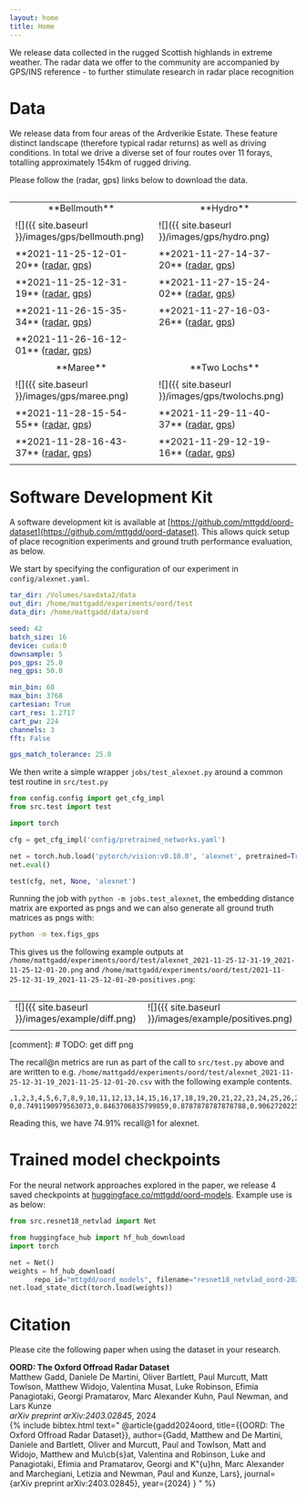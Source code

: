 ```yaml
---
layout: home
title: Home
---
```


We release data collected in the rugged Scottish highlands in extreme weather.
The radar data we offer to the community are accompanied by GPS/INS reference - to further stimulate research in radar place recognition

# Data

We release data from four areas of the Ardverikie Estate.
These feature distinct landscape (therefore typical radar returns) as well as driving conditions.
In total we drive a diverse set of four routes over 11 forays, totalling approximately 154km of rugged driving.

Please follow the (radar, gps) links below to download the data.

<style>
table td {
    border: none;
    padding: 10px;
    padding-top: 0px;
    vertical-align: top;
}
table {
    border: none;
}
table tr:nth-child(even) {
  background: transparent;
}
</style>

<table cellspacing="0" cellpadding="0" style="margin-top: 30px;">
<colgroup>
<col width="50%" />
<col width="50%" />
</colgroup>
<tbody>
<tr>
<td markdown="span" style="text-align: center; vertical-align: middle;">**Bellmouth** </td>
<td markdown="span" style="text-align: center; vertical-align: middle;">**Hydro** </td>
</tr>
<tr>
<td markdown="span">![]({{ site.baseurl }}/images/gps/bellmouth.png)</td>
<td markdown="span">![]({{ site.baseurl }}/images/gps/hydro.png)</td>
</tr>
<tr>
<td markdown="span">**2021-11-25-12-01-20** (<a href="https://drive.google.com/file/d/1jf7d5lKf_1COPbdYWAEY3MKOPJHnGbgz/view?usp=drive_link" class="myButton">radar</a>, <a href="https://drive.google.com/file/d/1rc30WPf_hY-XVQjiroJaNwtBwgexI2zf/view?usp=drive_link" class="myButton">gps</a>)</td>
<td markdown="span">**2021-11-27-14-37-20** (<a href="https://drive.google.com/file/d/1biPCuPh-0jUfVPGTu3PWZkgi6e01vNga/view?usp=drive_link" class="myButton">radar</a>, <a href="https://drive.google.com/file/d/14_2mfIx3JdRORTjag-XPwes8uT2gd1eC/view?usp=drive_link" class="myButton">gps</a>)</td>
</tr>
<tr>
<td markdown="span">**2021-11-25-12-31-19** (<a href="https://drive.google.com/file/d/1N1ORMyMT5ngY3DyAs27uh8T5nhf_lljA/view?usp=drive_link" class="myButton">radar</a>, <a href="https://drive.google.com/file/d/1NPXdN9gpjTslj0W5avv6B_P2Lvc4hXjd/view?usp=drive_link" class="myButton">gps</a>)</td>
<td markdown="span">**2021-11-27-15-24-02** (<a href="https://drive.google.com/file/d/1-dILLlwuML3XGJu--0G3k98l07Sl5XQr/view?usp=drive_link" class="myButton">radar</a>, <a href="https://drive.google.com/file/d/1vjTm7WcufV5i6XF15tWbNdwgquVwbnJc/view?usp=drive_link" class="myButton">gps</a>)</td>
</tr>
<tr>
<td markdown="span">**2021-11-26-15-35-34** (<a href="https://drive.google.com/file/d/1CKdHE8pAsGNk_MN0bsin0uwPmt0mRwGS/view?usp=drive_link" class="myButton">radar</a>, <a href="https://drive.google.com/file/d/1qa5BPKxwuXILQvjfflvj5iJOQyZxD5GM/view?usp=drive_link" class="myButton">gps</a>)</td>
<td markdown="span">**2021-11-27-16-03-26** (<a href="https://drive.google.com/file/d/1lv_pQ3BwBUDioe7Ba1wFH42sT2xQfK0-/view?usp=drive_link" class="myButton">radar</a>, <a href="https://drive.google.com/file/d/10q7epenKeW5Epo5rnm3HEyK1r60gQ8DZ/view?usp=drive_link" class="myButton">gps</a>)</td>
</tr>
<tr>
<td markdown="span">**2021-11-26-16-12-01** (<a href="https://drive.google.com/file/d/13go4Y3cI0lt0w_n2F_CnBUQQ74ygtRKO/view?usp=drive_link" class="myButton">radar</a>, <a href="https://drive.google.com/file/d/1Ufq-uju9GNY6OM_nzLQt2grByQIjemKe/view?usp=drive_link" class="myButton">gps</a>)</td>
</tr>
<tr>
<td markdown="span" style="text-align: center; vertical-align: middle;">**Maree** </td>
<td markdown="span" style="text-align: center; vertical-align: middle;">**Two Lochs** </td>
</tr>
<tr>
<td markdown="span">![]({{ site.baseurl }}/images/gps/maree.png)</td>
<td markdown="span">![]({{ site.baseurl }}/images/gps/twolochs.png)</td>
</tr>
<tr>
<td markdown="span">**2021-11-28-15-54-55** (<a href="https://drive.google.com/file/d/1BMgE_mpJyleZv8fkZNuXIh2slK3TrJu8/view?usp=drive_link" class="myButton">radar</a>, <a href="https://drive.google.com/file/d/1qOkBzEALOQmuSpI7MnmQ0ptys7N6p09V/view?usp=drive_link" class="myButton">gps</a>)</td>
<td markdown="span">**2021-11-29-11-40-37** (<a href="https://drive.google.com/file/d/1qwbL9A0beH8tD3s-5ewTUFVruV0hST7r/view?usp=drive_link" class="myButton">radar</a>, <a href="https://drive.google.com/file/d/1n57ibUX728LVqrkQXeTHvo03Itg7NFQg/view?usp=drive_link" class="myButton">gps</a>)</td>
</tr>
<tr>
<td markdown="span">**2021-11-28-16-43-37** (<a href="https://drive.google.com/file/d/1qeVkZ6mBYIXUjs65VWPMDDSdBxqcGx0s/view?usp=drive_link" class="myButton">radar</a>, <a href="https://drive.google.com/file/d/14Gj831Lp5bv8jRb1rV1eIXSCHCo1HY05/view?usp=drive_link" class="myButton">gps</a>)</td>
<td markdown="span">**2021-11-29-12-19-16** (<a href="https://drive.google.com/file/d/1JDX_QcsAd7E3KB1DCng_W0OfEWgK5Emu/view?usp=drive_link" class="myButton">radar</a>, <a href="https://drive.google.com/file/d/1jZ773gVZnkgcc4HCFmPi0twI9QKL-OpA/view?usp=drive_link" class="myButton">gps</a>)</td>
</tr>
</tbody>
</table>

# Software Development Kit

A software development kit is available at [https://github.com/mttgdd/oord-dataset](https://github.com/mttgdd/oord-dataset).
This allows quick setup of place recognition experiments and ground truth performance evaluation, as below.

We start by specifying the configuration of our experiment in `config/alexnet.yaml`.

```yaml
tar_dir: /Volumes/saxdata2/data
out_dir: /home/mattgadd/experiments/oord/test
data_dir: /home/mattgadd/data/oord

seed: 42
batch_size: 16
device: cuda:0
downsample: 5
pos_gps: 25.0
neg_gps: 50.0

min_bin: 60
max_bin: 3768
cartesian: True
cart_res: 1.2717
cart_pw: 224
channels: 3
fft: False

gps_match_tolerance: 25.0
```

We then write a simple wrapper `jobs/test_alexnet.py` around a common test routine in `src/test.py`

```python
from config.config import get_cfg_impl
from src.test import test

import torch

cfg = get_cfg_impl('config/pretrained_networks.yaml')

net = torch.hub.load('pytorch/vision:v0.10.0', 'alexnet', pretrained=True)
net.eval()

test(cfg, net, None, 'alexnet')
```

Running the job with `python -m jobs.test_alexnet`, the embedding distance matrix are exported as pngs and we can also generate all ground truth matrices as pngs with:

```bash
python -m tex.figs_gps
```

This gives us the following example outputs at `/home/mattgadd/experiments/oord/test/alexnet_2021-11-25-12-31-19_2021-11-25-12-01-20.png` and `/home/mattgadd/experiments/oord/test/2021-11-25-12-31-19_2021-11-25-12-01-20-positives.png`:

<table cellspacing="0" cellpadding="0" style="margin-top: 30px;">
<colgroup>
<col width="50%" />
<col width="50%" />
</colgroup>
<tbody>
<tr>
<td markdown="span">![]({{ site.baseurl }}/images/example/diff.png)</td>
<td markdown="span">![]({{ site.baseurl }}/images/example/positives.png)</td>
</tr>
</tbody>
</table>

[comment]: # TODO: get diff png

The recall@n metrics are run as part of the call to `src/test.py` above and are written to e.g. `/home/mattgadd/experiments/oord/test/alexnet_2021-11-25-12-31-19_2021-11-25-12-01-20.csv` with the following example contents.

```text
,1,2,3,4,5,6,7,8,9,10,11,12,13,14,15,16,17,18,19,20,21,22,23,24,25,26,27,28,29,30,31,32,33,34,35,36,37,38,39,40,41,42,43,44,45,46,47,48,49
0,0.7491190979563073,0.8463706835799859,0.8787878787878788,0.9062720225510923,0.9238900634249472,0.9330514446793516,0.9400986610288936,0.9443269908386187,0.9471458773784355,0.952783650458069,0.959830866807611,0.9626497533474278,0.9640591966173362,0.9654686398872445,0.9704016913319239,0.9760394644115574,0.9774489076814659,0.9795630725863284,0.9802677942212826,0.9809725158562368,0.9830866807610994,0.9830866807610994,0.9859055673009162,0.9859055673009162,0.9859055673009162,0.9866102889358703,0.9880197322057788,0.9880197322057788,0.9880197322057788,0.9894291754756871,0.9894291754756871,0.9894291754756871,0.9908386187455955,0.9908386187455955,0.9908386187455955,0.9908386187455955,0.9908386187455955,0.9908386187455955,0.9915433403805497,0.9915433403805497,0.9915433403805497,0.9922480620155039,0.992952783650458,0.9943622269203665,0.9943622269203665,0.9943622269203665,0.9950669485553206,0.9950669485553206,0.9950669485553206
```

Reading this, we have 74.91% recall@1 for alexnet.

# Trained model checkpoints

For the neural network approaches explored in the paper, we release 4 saved checkpoints at [huggingface.co/mttgdd/oord-models](huggingface.co/mttgdd/oord-models). Example use is as below:

```python
from src.resnet18_netvlad import Net

from huggingface_hub import hf_hub_download
import torch

net = Net()
weights = hf_hub_download(
      repo_id="mttgdd/oord_models", filename="resnet18_netvlad_oord-2021-11-25-12-31-19.pth")
net.load_state_dict(torch.load(weights))
```

# Citation

Please cite the following paper when using the dataset in your research.

**OORD: The Oxford Offroad Radar Dataset** <br>
Matthew Gadd, Daniele De Martini, Oliver Bartlett, Paul Murcutt, Matt Towlson, Matthew Widojo, Valentina Musat, Luke Robinson, Efimia Panagiotaki, Georgi Pramatarov, Marc Alexander Kuhn, Paul Newman, and Lars Kunze<br>
<i>arXiv preprint arXiv:2403.02845</i>, 2024 <br>
{% include bibtex.html text="
@article{gadd2024oord,
title={{OORD: The Oxford Offroad Radar Dataset}},
author={Gadd, Matthew and De Martini, Daniele and Bartlett, Oliver and Murcutt, Paul and Towlson, Matt and Widojo, Matthew and Mu\cb{s}at, Valentina and Robinson, Luke and Panagiotaki, Efimia and Pramatarov, Georgi and K"{u}hn, Marc Alexander and Marchegiani, Letizia and Newman, Paul and Kunze, Lars},
journal={arXiv preprint arXiv:2403.02845},
year={2024}
}
" %}
